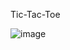 Tic-Tac-Toe

![image](https://github.com/user-attachments/assets/ef4b020a-bed8-4f97-9477-aa5ec51979ad)
